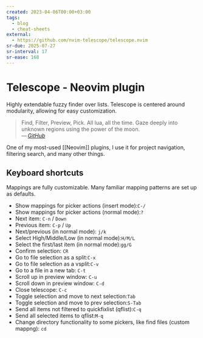 ```yaml
---
created: 2023-04-06T00:00+03:00
tags:
  - blog
  - cheat-sheets
external:
  - https://github.com/nvim-telescope/telescope.nvim
sr-due: 2025-07-27
sr-interval: 17
sr-ease: 168
---
```


# Telescope - Neovim plugin

Highly extendable fuzzy finder over lists. Telescope is centered around
modularity, allowing for easy customization.

> Find, Filter, Preview, Pick. All lua, all the time. Gaze deeply into unknown
> regions using the power of the moon.\
> — <cite>[GitHub](https://github.com/nvim-telescope/telescope.nvim)</cite>

One of my most-used [[Neovim]] plugins, I use it for project navigation,
filtering search, and many other things.

## Keyboard shortcuts

Mappings are fully customizable. Many familiar mapping patterns are set up as
defaults.

- Show mappings for picker actions (insert mode):<wbr class="f"> `C-/`
- Show mappings for picker actions (normal mode):<wbr class="f"> `?`
- Next item:<wbr class="f"> `C-n` / `Down`
- Previous item:<wbr class="f"> `C-p` / `Up`
- Next/previous (in normal mode):<wbr class="f"> `j/k`
- Select High/Middle/Low (in normal mode):<wbr class="f"> `H/M/L`
- Select the first/last item (in normal mode):<wbr class="f"> `gg/G`
- Confirm selection:<wbr class="f"> `CR`
- Go to file selection as a split:<wbr class="f"> `C-x`
- Go to file selection as a vsplit:<wbr class="f"> `C-v`
- Go to a file in a new tab:<wbr class="f"> `C-t`
- Scroll up in preview window:<wbr class="f"> `C-u`
- Scroll down in preview window:<wbr class="f"> `C-d`
- Close telescope:<wbr class="f"> `C-c`
- Toggle selection and move to next selection:<wbr class="f"> `Tab`
- Toggle selection and move to prev selection:<wbr class="f"> `S-Tab`
- Send all items not filtered to quickfixlist (qflist):<wbr class="f"> `C-q`
- Send all selected items to qflist:<wbr class="f"> `M-q`
- Change directory functionality to some pickers, like find files (custom
  mappng):<wbr class="f"> `cd`
